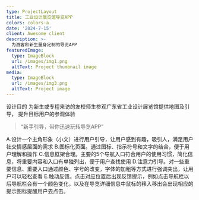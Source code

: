 ```yaml
---
type: ProjectLayout
title: 工业设计展览馆导览APP
colors: colors-a
date: '2024-7-15'
client: Awesome client
description: >-
  为游客和新生量身定制的导览APP
featuredImage: 
  type: ImageBlock
  url: /images/img1.png
  altText: Project thumbnail image
media:
  type: ImageBlock
  url: /images/img3.png
  altText: Project image
---
```

设计目的
为新生或专程来访的友校师生参观广东省工业设计展览馆提供地图及引导，
提升目标用户的参观体验

> “新手引导，带你迅速玩转导览APP”

A.设计一个主角形象（小文）进行用户引导，让用户感到有趣，吸引人，满足用户社交情感层面的需求
B.图标化页面。通过图标、指示符号和文字的结合，便于用户理解和操作
C.信息框架合理。主要的5个导航入口符合用户的使用习惯，简化信息，将重要内容和入口有单独列出，便于用户查找使用
D.注意力引导。对一些重要信息、重要入口通过颜色、字号的改变，字体的加粗等方式进行强调突出，让用户可以轻松查看
E.触动反馈。点击对应位置后出现反馈提示，例如点击导航栏以后导航栏会有一个颜色变化，以及在导览详细信息中鼠标的移入移出会出现相应的提示图标提醒用户去点击。

